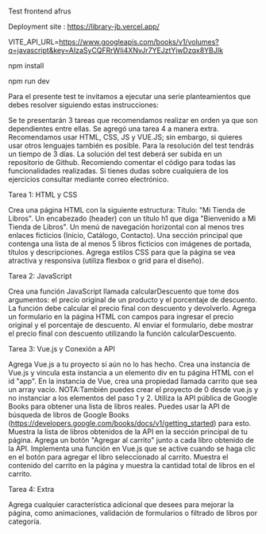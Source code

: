 # 
Test frontend afrus

Deployment site : https://library-jb.vercel.app/

VITE_API_URL=https://www.googleapis.com/books/v1/volumes?q=javascript&key=AIzaSyCQFRrWIi4XNvJr7YEJztYjwDzqx8YBJIk

npm install

npm run dev


Para el presente test te invitamos a ejecutar una serie planteamientos que debes resolver siguiendo estas instrucciones:

Se te presentarán 3 tareas que recomendamos realizar en orden ya que son dependientes entre ellas. Se agregó una tarea 4 a manera extra.
Recomendamos usar HTML, CSS, JS y VUE.JS; sin embargo, si quieres usar otros lenguajes también es posible.
Para la resolución del test tendrás un tiempo de 3 días.
La solución del test deberá ser subida en un repositorio de Github.
Recomiendo comentar el código para todas las funcionalidades realizadas.
Si tienes dudas sobre cualquiera de los ejercicios consultar mediante correo electrónico.


Tarea 1: HTML y CSS

Crea una página HTML con la siguiente estructura:
Título: "Mi Tienda de Libros".
Un encabezado (header) con un título h1 que diga "Bienvenido a Mi Tienda de Libros".
Un menú de navegación horizontal con al menos tres enlaces ficticios (Inicio, Catálogo, Contacto).
Una sección principal que contenga una lista de al menos 5 libros ficticios con imágenes de portada, títulos y descripciones.
Agrega estilos CSS para que la página se vea atractiva y responsiva (utiliza flexbox o grid para el diseño).

Tarea 2: JavaScript

Crea una función JavaScript llamada calcularDescuento que tome dos argumentos: el precio original de un producto y el porcentaje de descuento. La función debe calcular el precio final con descuento y devolverlo.
Agrega un formulario en la página HTML con campos para ingresar el precio original y el porcentaje de descuento. Al enviar el formulario, debe mostrar el precio final con descuento utilizando la función calcularDescuento.

Tarea 3: Vue.js y Conexión a API

Agrega Vue.js a tu proyecto si aún no lo has hecho.
Crea una instancia de Vue.js y vincula esta instancia a un elemento div en tu página HTML con el id "app".
En la instancia de Vue, crea una propiedad llamada carrito que sea un array vacío. NOTA:También puedes crear el proyecto de 0 desde vue.js y no instanciar a los elementos del paso 1 y 2.
Utiliza la API pública de Google Books para obtener una lista de libros reales. Puedes usar la API de búsqueda de libros de Google Books (https://developers.google.com/books/docs/v1/getting_started) para esto.
Muestra la lista de libros obtenidos de la API en la sección principal de tu página.
Agrega un botón "Agregar al carrito" junto a cada libro obtenido de la API. Implementa una función en Vue.js que se active cuando se haga clic en el botón para agregar el libro seleccionado al carrito.
Muestra el contenido del carrito en la página y muestra la cantidad total de libros en el carrito.

Tarea 4: Extra

Agrega cualquier característica adicional que desees para mejorar la página, como animaciones, validación de formularios o filtrado de libros por categoría.

